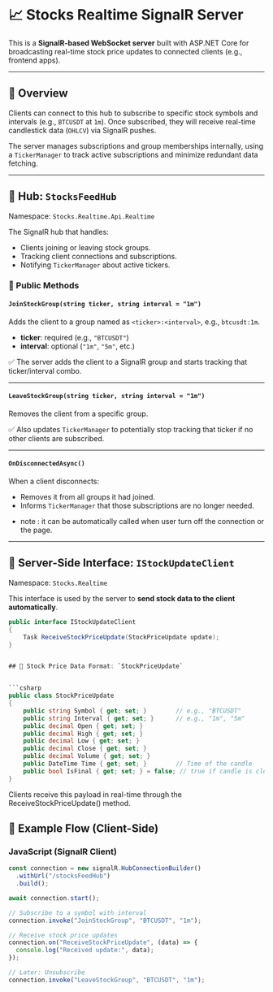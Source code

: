 # 📈 Stocks Realtime SignalR Server

This is a **SignalR-based WebSocket server** built with ASP.NET Core for broadcasting real-time stock price updates to connected clients (e.g., frontend apps).

---

## 🚀 Overview

Clients can connect to this hub to subscribe to specific stock symbols and intervals (e.g., `BTCUSDT` at `1m`). Once subscribed, they will receive real-time candlestick data (`OHLCV`) via SignalR pushes.

The server manages subscriptions and group memberships internally, using a `TickerManager` to track active subscriptions and minimize redundant data fetching.

---

## 📡 Hub: `StocksFeedHub`

Namespace: `Stocks.Realtime.Api.Realtime`

The SignalR hub that handles:
- Clients joining or leaving stock groups.
- Tracking client connections and subscriptions.
- Notifying `TickerManager` about active tickers.

### 🔌 Public Methods

#### `JoinStockGroup(string ticker, string interval = "1m")`

Adds the client to a group named as `<ticker>:<interval>`, e.g., `btcusdt:1m`.

- **ticker**: required (e.g., `"BTCUSDT"`)
- **interval**: optional (`"1m"`, `"5m"`, etc.)

✅ The server adds the client to a SignalR group and starts tracking that ticker/interval combo.

---

#### `LeaveStockGroup(string ticker, string interval = "1m")`

Removes the client from a specific group.

✅ Also updates `TickerManager` to potentially stop tracking that ticker if no other clients are subscribed.

---

#### `OnDisconnectedAsync()`

When a client disconnects:
- Removes it from all groups it had joined.
- Informs `TickerManager` that those subscriptions are no longer needed.

* note : it can be automatically called when user turn off the connection or the page.
---

## 🧠 Server-Side Interface: `IStockUpdateClient`

Namespace: `Stocks.Realtime`

This interface is used by the server to **send stock data to the client automatically**.

```csharp
public interface IStockUpdateClient
{
    Task ReceiveStockPriceUpdate(StockPriceUpdate update);
}


## 🧾 Stock Price Data Format: `StockPriceUpdate`


```csharp
public class StockPriceUpdate
{
    public string Symbol { get; set; }        // e.g., "BTCUSDT"
    public string Interval { get; set; }      // e.g., "1m", "5m"
    public decimal Open { get; set; }
    public decimal High { get; set; }
    public decimal Low { get; set; }
    public decimal Close { get; set; }
    public decimal Volume { get; set; }
    public DateTime Time { get; set; }        // Time of the candle
    public bool IsFinal { get; set; } = false; // true if candle is closed
}
```

Clients receive this payload in real-time through the ReceiveStockPriceUpdate() method.

## 🧪 Example Flow (Client-Side)

### JavaScript (SignalR Client)

```js
const connection = new signalR.HubConnectionBuilder()
  .withUrl("/stocksFeedHub")
  .build();

await connection.start();

// Subscribe to a symbol with interval
connection.invoke("JoinStockGroup", "BTCUSDT", "1m");

// Receive stock price updates
connection.on("ReceiveStockPriceUpdate", (data) => {
  console.log("Received update:", data);
});

// Later: Unsubscribe
connection.invoke("LeaveStockGroup", "BTCUSDT", "1m");
